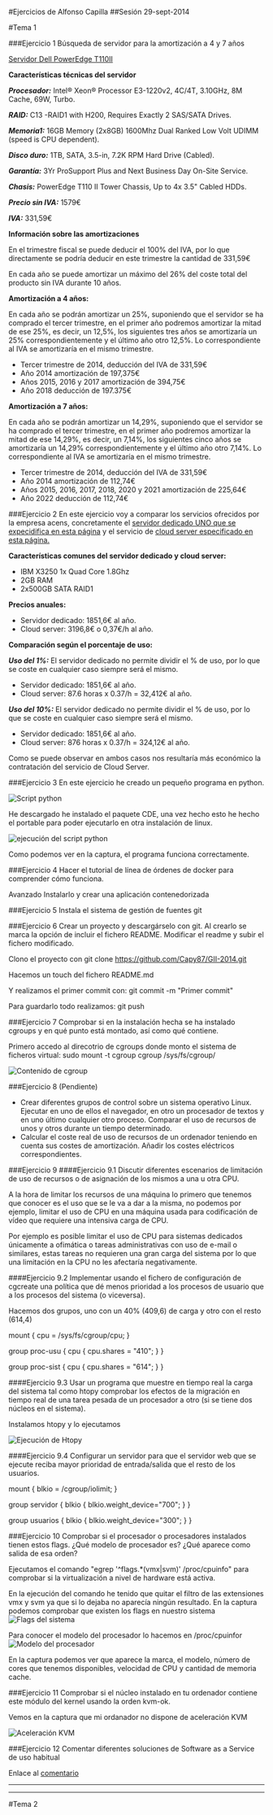 #Ejercicios de Alfonso Capilla
##Sesión 29-sept-2014

#Tema 1

###Ejercicio 1
Búsqueda de servidor para la amortización a 4 y 7 años

[Servidor Dell PowerEdge T110II](http://www.dell.com/es/empresas/p/poweredge-t110-2/pd?oc=pet110ii04&model_id=poweredge-t110-2)

**Características técnicas del servidor**

***Procesador:*** Intel® Xeon® Processor E3-1220v2, 4C/4T, 3.10GHz, 8M Cache, 69W, Turbo.

***RAID:*** C13 -RAID1 with H200, Requires Exactly 2 SAS/SATA Drives.

***Memoria1:*** 16GB Memory (2x8GB) 1600Mhz Dual Ranked Low Volt UDIMM (speed is CPU dependent).

***Disco duro:*** 1TB, SATA, 3.5-in, 7.2K RPM Hard Drive (Cabled).

***Garantía:*** 3Yr ProSupport Plus and Next Business Day On-Site Service.

***Chasis:*** PowerEdge T110 II Tower Chassis, Up to 4x 3.5" Cabled HDDs.

***Precio sin IVA:*** 1579€  

***IVA:*** 331,59€

**Información sobre las amortizaciones**

En el trimestre fiscal se puede deducir el 100% del IVA, por lo que directamente se podría deducir en este trimestre la cantidad de 331,59€

En cada año se puede amortizar un máximo del 26% del coste total del producto sin IVA durante 10 años.

**Amortización a 4 años:**

En cada año se podrán amortizar un 25%, suponiendo que el servidor se ha comprado el tercer trimestre, en el primer año podremos amortizar la mitad de ese 25%, es decir, un 12,5%, los siguientes tres años se amortizaría un 25% correspondientemente y el último año otro 12,5%. Lo correspondiente al IVA se amortizaría en el mismo trimestre.

-	Tercer trimestre de 2014, deducción del IVA de 331,59€
-	Año 2014 amortización de 197,375€
-	Años 2015, 2016 y 2017 amortización de 394,75€
-	Año 2018 deducción de 197.375€

**Amortización a 7 años:**

En cada año se podrán amortizar un 14,29%, suponiendo que el servidor se ha comprado el tercer trimestre, en el primer año podremos amortizar la mitad de ese 14,29%, es decir, un 7,14%, los siguientes cinco años se amortizaría un 14,29% correspondientemente y el último año otro 7,14%. Lo correspondiente al IVA se amortizaría en el mismo trimestre.

-	Tercer trimestre de 2014, deducción del IVA de 331,59€
-	Año 2014 amortización de 112,74€
-	Años 2015, 2016, 2017, 2018, 2020 y 2021 amortización de 225,64€
-	Año 2022 deducción de 112,74€


###Ejercicio 2
En este ejercicio voy a comparar los servicios ofrecidos por la empresa acens, concretamente el [servidor dedicado UNO que se expecidifica en esta página](http://www.acens.com/hosting/hosting-gestionado/servidores-dedicados/#precios) y el servicio de [cloud server especificado en esta página.](http://www.acens.com/cloud/cloud-servers/)

**Características comunes del servidor dedicado y cloud server:**

- IBM X3250 1x Quad Core 1.8Ghz
- 2GB RAM
- 2x500GB SATA RAID1

**Precios anuales:**
- Servidor dedicado: 1851,6€ al año.
- Cloud server: 3196,8€ o 0,37€/h  al año.

**Comparación según el porcentaje de uso:**

***Uso del 1%:***
El servidor dedicado no permite dividir el % de uso, por lo que se coste en cualquier caso siempre será el mismo.
- Servidor dedicado: 1851,6€ al año.
- Cloud server: 87.6 horas x 0.37/h = 32,412€ al año.

***Uso del 10%:***
El servidor dedicado no permite dividir el % de uso, por lo que se coste en cualquier caso siempre será el mismo.
- Servidor dedicado: 1851,6€ al año.
- Cloud server: 876 horas x 0.37/h = 324,12€ al año.

Como se puede observar en ambos casos nos resultaría más económico la contratación del servicio de Cloud Server.


###Ejercicio 3
En este ejercicio he creado un pequeño programa en python.

![Script python](http://i.imgur.com/MUxjpgy.png)

He descargado he instalado el paquete CDE, una vez hecho esto he hecho el portable para poder ejecutarlo en otra instalación de linux.

![ejecución del script python](http://i.imgur.com/WwKNRdk.png)

Como podemos ver en la captura, el programa funciona correctamente.


###Ejercicio 4
Hacer el tutorial de línea de órdenes de docker para comprender cómo funciona.

Avanzado Instalarlo y crear una aplicación contenedorizada


###Ejercicio 5
Instala el sistema de gestión de fuentes git


###Ejercicio 6
Crear un proyecto y descargárselo con git. Al crearlo se marca la opción de incluir el fichero README.
Modificar el readme y subir el fichero modificado.

Clono el proyecto con
git clone https://github.com/Capy87/GII-2014.git

Hacemos un touch del fichero README.md

Y realizamos el primer commit con:
git commit -m "Primer commit"

Para guardarlo todo realizamos:
git push


###Ejercicio 7
Comprobar si en la instalación hecha se ha instalado cgroups y en qué punto está montado, así como qué contiene.

Primero accedo al direcotrio de cgroups donde monto el sistema de ficheros virtual: 
sudo mount -t cgroup cgroup /sys/fs/cgroup/

![Contenido de cgroup](http://i.imgur.com/D7Kfr90.png)


###Ejercicio 8 (Pendiente)
- Crear diferentes grupos de control sobre un sistema operativo Linux. Ejecutar en uno de ellos el navegador, en otro un procesador de textos y en uno último cualquier otro proceso. Comparar el uso de recursos de unos y otros durante un tiempo determinado.
- Calcular el coste real de uso de recursos de un ordenador teniendo en cuenta sus costes de amortización. Añadir los costes eléctricos correspondientes.


###Ejercicio 9
####Ejercicio 9.1
Discutir diferentes escenarios de limitación de uso de recursos o de asignación de los mismos a una u otra CPU.

A la hora de limitar los recursos de una máquina lo primero que tenemos que conocer es el uso que se le va a dar a la misma, no podemos por ejemplo, limitar el uso de CPU en una máquina usada para codificación de vídeo que requiere una intensiva carga de CPU.

Por ejemplo es posible limitar el uso de CPU para sistemas dedicados únicamente a ofimática o tareas administrativas con uso de e-mail o similares, estas tareas no requieren una gran carga del sistema por lo que una limitación en la CPU no les afectaría negativamente.

####Ejercicio 9.2
Implementar usando el fichero de configuración de cgcreate una política que dé menos prioridad a los procesos de usuario que a los procesos del sistema (o viceversa).

Hacemos dos grupos, uno con un 40% (409,6) de carga y otro con el resto (614,4)

mount {
   cpu = /sys/fs/cgroup/cpu;
}

group proc-usu {
    cpu {
        cpu.shares = "410";
    }
}

group proc-sist {
    cpu {
        cpu.shares = "614";
    }
}

####Ejercicio 9.3
Usar un programa que muestre en tiempo real la carga del sistema tal como htopy comprobar los efectos de la migración en tiempo real de una tarea pesada de un procesador a otro (si se tiene dos núcleos en el sistema).

Instalamos htopy y lo ejecutamos

![Ejecución de Htopy](http://i.imgur.com/ODvs9bG.png)

####Ejercicio 9.4
Configurar un servidor para que el servidor web que se ejecute reciba mayor prioridad de entrada/salida que el resto de los usuarios.

mount {
    blkio = /cgroup/iolimit;
}

group servidor {
    blkio  {
        blkio.weight_device="700"; 
    }
}

group usuarios {
    blkio  {
        blkio.weight_device="300"; 
    }
}


###Ejercicio 10
Comprobar si el procesador o procesadores instalados tienen estos flags. ¿Qué modelo de procesador es? ¿Qué aparece como salida de esa orden?

Ejecutamos el comando "egrep '^flags.*(vmx|svm)' /proc/cpuinfo" para comprobar si la virtualización a nivel de hardware está activa.

En la ejecución del comando he tenido que quitar el filtro de las extensiones vmx y svm ya que si lo dejaba no aparecía ningún resultado.
En la captura podemos comprobar que existen los flags en nuestro sistema
![Flags del sistema](http://i.imgur.com/4vkScbZ.png)

Para conocer el modelo del procesador lo hacemos en /proc/cpuinfor
![Modelo del procesador](http://i.imgur.com/JmBn4NV.png)

En la captura podemos ver que aparece la marca, el modelo, número de cores que tenemos disponibles, velocidad de CPU y cantidad de memoria cache.


###Ejercicio 11
Comprobar si el núcleo instalado en tu ordenador contiene este módulo del kernel usando la orden kvm-ok.

Vemos en la captura que mi ordanador no dispone de aceleración KVM

![Aceleración KVM](http://i.imgur.com/TkCgbqB.png)


###Ejercicio 12
Comentar diferentes soluciones de Software as a Service de uso habitual

Enlace al [comentario](https://github.com/JJ/GII-2014/issues/72#issuecomment-60474648)


***
***

#Tema 2
